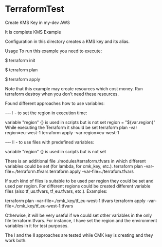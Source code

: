 # TerraformTest
Create KMS Key in my-dev AWS

It is complete KMS Example

Configuration in this directory creates a KMS key and its alias.


Usage
To run this example you need to execute:

$ terraform init

$ terraform plan

$ terraform apply

Note that this example may create resources which cost money. Run terraform destroy when you don't need these resources.

Found different approaches how to use variables:

--- I - to set the region in execution time:

variable "region" {} is used in scripts but is not set
region  = "${var.region}"
While executing the Terraform it should be set
terraform plan -var region=eu-west-1
terraform apply -var region=eu-west-1

--- II - to use files with predefined variables:

variable "region" {} is used in scripts but is not set

There is an additional file ./modules/terraform.tfvars in which
different variables could be set (for lambda, for cmk_key, etc.).
terraform plan -var-file=./terraform.tfvars
terraform apply -var-file=./terrafom.tfvars

If such kind of files is suitable to be used per region they could be
set and used per region.
For different regions could be created different variable files
(also tf_us.tfvars, tf_eu.tfvars, etc.). Examples:

terraform plan -var-file=./cmk_key/tf_eu-west-1.tfvars
terraform apply -var-file=./cmk_key/tf_eu-west-1.tfvars

Otherwise, it will be very useful if we could set other variables in the
only file terraform.tfvars.
For instance, I have set the region and the environment variables in it
for test purposes.

The I and the II approaches are tested while CMK key is creating and
they work both.
